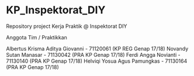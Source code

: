 # KP_Inspektorat_DIY
Repository project Kerja Praktik @ Inspektorat DIY

Anggota Tim / Praktikkan

Albertus Krisma Aditya Giovanni - 71120061 (KP REG Genap 17/18)
Novandy Sutan Manasar - 71130042 (PRA KP Genap 17/18)
Ferdi Angga Novianti - 71130140 (PRA KP Genap 17/18)
Helviqi Yosua Agus Pamungkas - 71130164 (PRA KP Genap 17/18)

